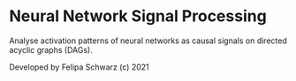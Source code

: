 # Neural Network Signal Processing

Analyse activation patterns of neural networks as causal signals on directed acyclic graphs (DAGs).

Developed by Felipa Schwarz (c) 2021
